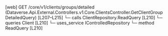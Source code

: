 [web] GET /core/v1/clients/groups/detailed  (Dataverse.Api.External.Controllers.v1.Core.ClientsController.GetClientGroupDetailedQuery)  [L207–L215]
  └─ calls ClientRepository.ReadQuery [L210]
  └─ queries Client [L210]
  └─ uses_service IControlledRepository<Client>
    └─ method ReadQuery [L210]

